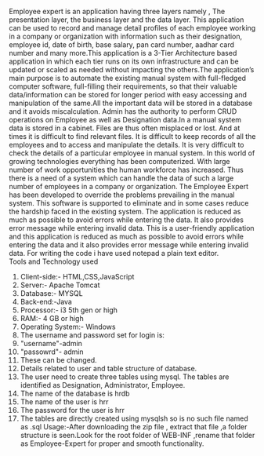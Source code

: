 Employee expert is an application having three layers namely , The presentation layer, the business layer and the data layer. This application can be used to record and manage detail profiles of each employee working in a company or organization with information such as their designation, employee id, date of birth, base salary, pan card number, aadhar card number and many more.This application is a 3-Tier Architecture based application in which each tier runs on its own infrastructure and can be updated or scaled as needed without impacting the others.The application’s main purpose is to automate the existing manual system with full-fledged computer software, full-filling their requirements, so that their valuable data/information can be stored for longer period with easy accessing and manipulation of the same.All the important data will be stored in a database and it avoids miscalculation. Admin has the authority to perform CRUD operations on Employee as well as Designation data.In a manual system data is stored in a cabinet. Files are thus often misplaced or lost. And at times it is difficult to find relevant files. It is difficult to keep records of all the employees and to access and manipulate the details. It is very difficult to check the details of a particular employee in manual system. In this world of growing technologies everything has been computerized. With large number of work opportunities the human workforce has increased. Thus there is a need of a system which can handle the data of such a large number of employees in a company or organization. The Employee Expert has been developed to override the problems prevailing in the manual system. This software is supported to eliminate and in some cases reduce the hardship faced in the existing system. The application is reduced as much as possible to avoid errors while entering the data. It also provides error message while entering invalid data. This is a user-friendly application and this application is reduced as much as possible to avoid errors while entering the data and it also provides error message while entering invalid data. For writing the code i have used notepad a plain text editor.<br>
Tools and Technology used
1. Client-side:- HTML,CSS,JavaScript
2. Server:- Apache Tomcat
3. Database:- MYSQL
4. Back-end:-Java
5. Processor:- i3 5th gen or high
6. RAM:- 4 GB or high
7. Operating System:- Windows<br>
8. The username and password set for login is:
9. "username"-admin
10. "passowrd"- admin
11. These can be changed.<br>
12. Details related to user and table structure of database. <br>
13. The user need to create three tables using mysql. The tables are identified as Designation, Administrator, Employee.
14. The name of the database is hrdb
15. The name of the user is hrr
16. The password for the user is hrr
17. The tables are directly created using mysqlsh so is no such file named as .sql
Usage:-After downloading the zip file , extract that file ,a folder structure is seen.Look for the root folder of WEB-INF ,rename that folder as Employee-Expert for proper and smooth functionality.
